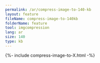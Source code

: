 ```yaml
---
permalink: /ar/compress-image-to-140-kb
layout: feature
fileName: compress-image-to-140kb
folderName: feature
tool: imgcompression
lang: ar
size: 140
type: kb
---
```


{%- include compress-image-to-X.html -%}
